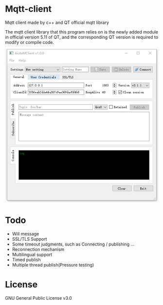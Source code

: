 # Mqtt-client

Mqtt client made by c++ and QT official mqtt library

The mqtt client library that this program relies on is the newly added module in official version 5.11 of QT, and the corresponding QT version is required to modify or compile code.

![Screenshot](Screenshot.png)

# Todo

* Will message
* SSL/TLS Support
* Some timeout judgments, such as Connecting / publishing ...
* Reconnection mechanism
* Multilingual support
* Timed publish
* Multiple thread publish(Pressure testing)

# License

GNU General Public License v3.0